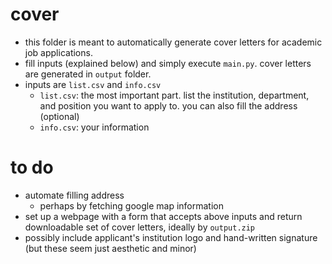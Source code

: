 # cover

- this folder is meant to automatically generate cover letters for academic job applications.
- fill inputs (explained below) and simply execute `main.py`. cover letters are generated in `output` folder.
- inputs are `list.csv` and `info.csv`
  - `list.csv`: the most important part. list the institution, department, and position you want to apply to. you can also fill the address (optional)
  - `info.csv`: your information

# to do

- automate filling address
  - perhaps by fetching google map information
- set up a webpage with a form that accepts above inputs and return downloadable set of cover letters, ideally by `output.zip`
- possibly include applicant's institution logo and hand-written signature (but these seem just aesthetic and minor)

